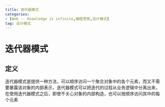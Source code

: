 ```yaml
---
title: 迭代器模式
categories: 
- [Web -- Knowledge is infinite,编程思想,设计模式]
tag: 设计模式
---
```

# 迭代器模式
## 定义
迭代器模式是提供一种方法，可以顺序访问一个聚合对象中的各个元素，而又不需要暴露该对象的内部表示，迭代器模式可以把迭代的过程从业务逻辑中分离出来，在使用迭代器模式之后，即使不关心对象的内部构造，也可以按顺序访问其中的每个元素
